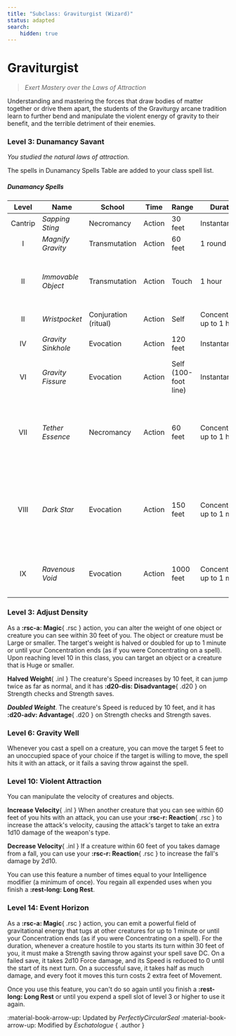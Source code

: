 ```yaml
---
title: "Subclass: Graviturgist (Wizard)"
status: adapted
search:
    hidden: true
---
```


<p style="display:none">
Exert Mastery over the Laws of Attraction
</p>

# Graviturgist

> *Exert Mastery over the Laws of Attraction*

Understanding and mastering the forces that draw bodies of matter together or drive them apart, the students of the Graviturgy arcane tradition learn to further bend and manipulate the violent energy of gravity to their benefit, and the terrible detriment of their enemies.

### Level 3: Dunamancy Savant

*You studied the natural laws of attraction.*

The spells in Dunamancy Spells Table are added to your class spell list.

##### Dunamancy Spells

| Level | Name | School | Time | Range | Duration | Components | Source |
|:-:|---|---|---|---|---|---|---|
| Cantrip | *Sapping Sting* | Necromancy | Action | 30 feet | Instantaneous | V, S | EGW |
| I | *Magnify Gravity* | Transmutation | Action | 60 feet | 1 round | V, S | EGW |
| II | *Immovable Object* | Transmutation | Action | Touch | 1 hour | V, S, M (gold dust worth at least 25 gp, which the spell consumes) | EGW |
| II | *Wristpocket* | Conjuration (ritual) | Action | Self | Concentration, up to 1 hour | S | EGW |
| IV | *Gravity Sinkhole* | Evocation | Action | 120 feet | Instantaneous | V, S, M (a black marble) | EGW |
| VI | *Gravity Fissure* | Evocation | Action | Self (100-foot line) | Instantaneous | V, S, M (a fistful of iron filings) | EGW |
| VII | *Tether Essence* | Necromancy | Action | 60 feet | Concentration, up to 1 hour | V, S, M (a spool of platinum cord worth at least 250 GP, which the spell consumes) | EGW |
| VIII | *Dark Star* | Evocation | Action | 150 feet | Concentration, up to 1 minute | V, S, M (a shard of onyx and a drop of the caster's blood, both of which the spell consumes) | EGW |
| IX | *Ravenous Void* | Evocation | Action | 1000 feet | Concentration, up to 1 minute | V, S, M (a small, nine-pointed star made of iron) | EGW |

### Level 3: Adjust Density

As a **:rsc-a: Magic**{ .rsc } action, you can alter the weight of one object or creature you can see within 30 feet of you. The object or creature must be Large or smaller. The target's weight is halved or doubled for up to 1 minute or until your Concentration ends (as if you were Concentrating on a spell). Upon reaching level 10 in this class, you can target an object or a creature that is Huge or smaller.

**Halved Weight**{ .inl } The creature's Speed increases by 10 feet, it can jump twice as far as normal, and it has **:d20-dis: Disadvantage**{ .d20 } on Strength checks and Strength saves.

***Doubled Weight***. The creature's Speed is reduced by 10 feet, and it has **:d20-adv: Advantage**{ .d20 } on Strength checks and Strength saves.

### Level 6: Gravity Well

Whenever you cast a spell on a creature, you can move the target 5 feet to an unoccupied space of your choice if the target is willing to move, the spell hits it with an attack, or it fails a saving throw against the spell.

### Level 10: Violent Attraction

You can manipulate the velocity of creatures and objects.

**Increase Velocity**{ .inl } When another creature that you can see within 60 feet of you hits with an attack, you can use your **:rsc-r: Reaction**{ .rsc } to increase the attack's velocity, causing the attack's target to take an extra 1d10 damage of the weapon's type.

**Decrease Velocity**{ .inl } If a creature within 60 feet of you takes damage from a fall, you can use your **:rsc-r: Reaction**{ .rsc } to increase the fall's damage by 2d10.

You can use this feature a number of times equal to your Intelligence modifier (a minimum of once). You regain all expended uses when you finish a **:rest-long: Long Rest**.

### Level 14: Event Horizon

As a **:rsc-a: Magic**{ .rsc } action, you can emit a powerful field of gravitational energy that tugs at other creatures for up to 1 minute or until your Concentration ends (as if you were Concentrating on a spell). For the duration, whenever a creature hostile to you starts its turn within 30 feet of you, it must make a Strength saving throw against your spell save DC. On a failed save, it takes 2d10 Force damage, and its Speed is reduced to 0 until the start of its next turn. On a successful save, it takes half as much damage, and every foot it moves this turn costs 2 extra feet of Movement.

Once you use this feature, you can't do so again until you finish a **:rest-long: Long Rest** or until you expend a spell slot of level 3 or higher to use it again.

:material-book-arrow-up: Updated by *PerfectlyCircularSeal* :material-book-arrow-up: Modified by *Eschatologue*
{ .author }